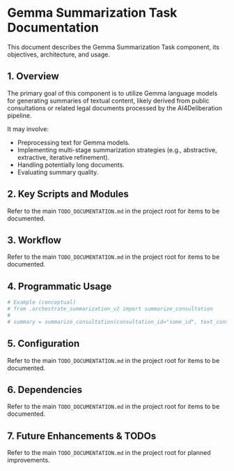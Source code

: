 # Gemma Summarization Task Documentation

This document describes the Gemma Summarization Task component, its objectives, architecture, and usage.

## 1. Overview
The primary goal of this component is to utilize Gemma language models for generating summaries of textual content, likely derived from public consultations or related legal documents processed by the AI4Deliberation pipeline.

It may involve:
- Preprocessing text for Gemma models.
- Implementing multi-stage summarization strategies (e.g., abstractive, extractive, iterative refinement).
- Handling potentially long documents.
- Evaluating summary quality.

## 2. Key Scripts and Modules
Refer to the main `TODO_DOCUMENTATION.md` in the project root for items to be documented.

## 3. Workflow
Refer to the main `TODO_DOCUMENTATION.md` in the project root for items to be documented.

## 4. Programmatic Usage

```python
# Example (conceptual)
# from .orchestrate_summarization_v2 import summarize_consultation
#
# summary = summarize_consultation(consultation_id="some_id", text_content="...")
```

## 5. Configuration
Refer to the main `TODO_DOCUMENTATION.md` in the project root for items to be documented.

## 6. Dependencies
Refer to the main `TODO_DOCUMENTATION.md` in the project root for items to be documented.

## 7. Future Enhancements & TODOs
Refer to the main `TODO_DOCUMENTATION.md` in the project root for planned improvements. 